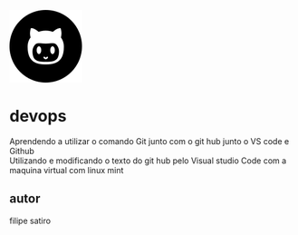 

![](https://github.com/filipesatiro/devops/blob/main/git.png)
# devops
Aprendendo a utilizar o comando Git junto com o git hub junto o VS code e Github			
Utilizando e modificando o texto do git hub pelo Visual studio Code
com a maquina virtual com linux mint
## autor
filipe satiro
